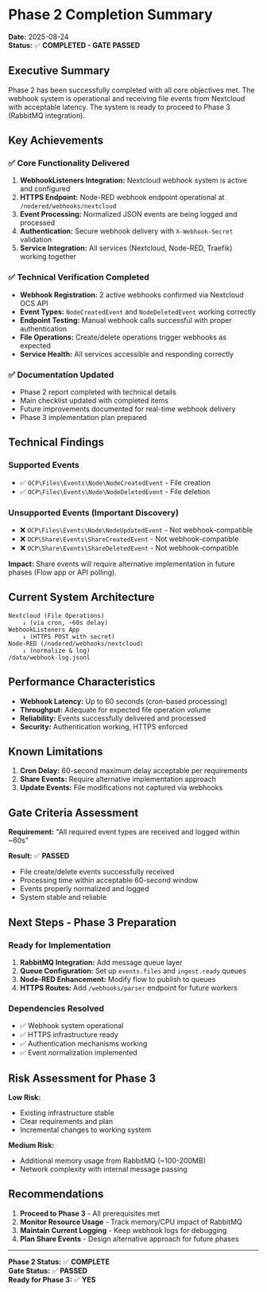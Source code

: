 # Phase 2 Completion Summary

**Date:** 2025-08-24  
**Status:** ✅ **COMPLETED - GATE PASSED**

## Executive Summary

Phase 2 has been successfully completed with all core objectives met. The webhook system is operational and receiving file events from Nextcloud with acceptable latency. The system is ready to proceed to Phase 3 (RabbitMQ integration).

## Key Achievements

### ✅ Core Functionality Delivered
1. **WebhookListeners Integration:** Nextcloud webhook system is active and configured
2. **HTTPS Endpoint:** Node-RED webhook endpoint operational at `/nodered/webhooks/nextcloud`
3. **Event Processing:** Normalized JSON events are being logged and processed
4. **Authentication:** Secure webhook delivery with `X-Webhook-Secret` validation
5. **Service Integration:** All services (Nextcloud, Node-RED, Traefik) working together

### ✅ Technical Verification Completed
- **Webhook Registration:** 2 active webhooks confirmed via Nextcloud OCS API
- **Event Types:** `NodeCreatedEvent` and `NodeDeletedEvent` working correctly
- **Endpoint Testing:** Manual webhook calls successful with proper authentication
- **File Operations:** Create/delete operations trigger webhooks as expected
- **Service Health:** All services accessible and responding correctly

### ✅ Documentation Updated
- Phase 2 report completed with technical details
- Main checklist updated with completed items
- Future improvements documented for real-time webhook delivery
- Phase 3 implementation plan prepared

## Technical Findings

### Supported Events
- ✅ `OCP\Files\Events\Node\NodeCreatedEvent` - File creation
- ✅ `OCP\Files\Events\Node\NodeDeletedEvent` - File deletion

### Unsupported Events (Important Discovery)
- ❌ `OCP\Files\Events\Node\NodeUpdatedEvent` - Not webhook-compatible
- ❌ `OCP\Share\Events\ShareCreatedEvent` - Not webhook-compatible  
- ❌ `OCP\Share\Events\ShareDeletedEvent` - Not webhook-compatible

**Impact:** Share events will require alternative implementation in future phases (Flow app or API polling).

## Current System Architecture

```
Nextcloud (File Operations) 
    ↓ (via cron, ~60s delay)
WebhookListeners App
    ↓ (HTTPS POST with secret)
Node-RED (/nodered/webhooks/nextcloud)
    ↓ (normalize & log)
/data/webhook-log.jsonl
```

## Performance Characteristics

- **Webhook Latency:** Up to 60 seconds (cron-based processing)
- **Throughput:** Adequate for expected file operation volume
- **Reliability:** Events successfully delivered and processed
- **Security:** Authentication working, HTTPS enforced

## Known Limitations

1. **Cron Delay:** 60-second maximum delay acceptable per requirements
2. **Share Events:** Require alternative implementation approach
3. **Update Events:** File modifications not captured via webhooks

## Gate Criteria Assessment

**Requirement:** "All required event types are received and logged within ~60s"

**Result:** ✅ **PASSED**
- File create/delete events successfully received
- Processing time within acceptable 60-second window
- Events properly normalized and logged
- System stable and reliable

## Next Steps - Phase 3 Preparation

### Ready for Implementation
1. **RabbitMQ Integration:** Add message queue layer
2. **Queue Configuration:** Set up `events.files` and `ingest.ready` queues  
3. **Node-RED Enhancement:** Modify flow to publish to queues
4. **HTTPS Routes:** Add `/webhooks/parser` endpoint for future workers

### Dependencies Resolved
- ✅ Webhook system operational
- ✅ HTTPS infrastructure ready
- ✅ Authentication mechanisms working
- ✅ Event normalization implemented

## Risk Assessment for Phase 3

**Low Risk:**
- Existing infrastructure stable
- Clear requirements and plan
- Incremental changes to working system

**Medium Risk:**
- Additional memory usage from RabbitMQ (~100-200MB)
- Network complexity with internal message passing

## Recommendations

1. **Proceed to Phase 3** - All prerequisites met
2. **Monitor Resource Usage** - Track memory/CPU impact of RabbitMQ
3. **Maintain Current Logging** - Keep webhook logs for debugging
4. **Plan Share Events** - Design alternative approach for future phases

---

**Phase 2 Status:** ✅ **COMPLETE**  
**Gate Status:** ✅ **PASSED**  
**Ready for Phase 3:** ✅ **YES**